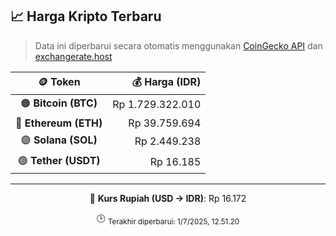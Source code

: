 

<!-- HARGA_KRIPTO -->
## 📈 Harga Kripto Terbaru

> Data ini diperbarui secara otomatis menggunakan [CoinGecko API](https://www.coingecko.com/) dan [exchangerate.host](https://exchangerate.host/)

<div align="center">

| 🪙 Token | 💰 Harga (IDR) |
|:------:|---------------:|
| 🟠 **Bitcoin (BTC)**   | Rp 1.729.322.010 |
| 🔵 **Ethereum (ETH)**  | Rp 39.759.694 |
| 🟣 **Solana (SOL)**    | Rp 2.449.238 |
| 🟢 **Tether (USDT)**   | Rp 16.185 |

---

💱 **Kurs Rupiah (USD → IDR)**: Rp 16.172

🕒 <sub>Terakhir diperbarui: 1/7/2025, 12.51.20</sub>

</div>
<!-- /HARGA_KRIPTO -->